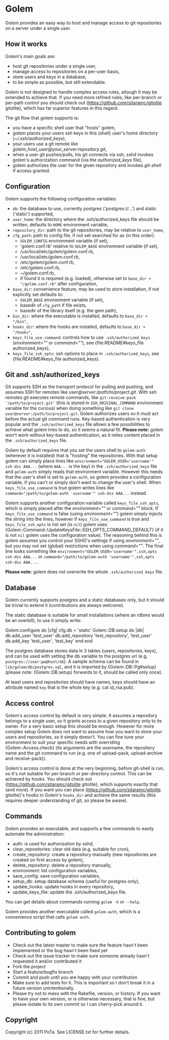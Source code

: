 # Golem

Golem provides an easy way to host and manage access to git repositories on a server under a single user.

## How it works

Golem's main goals are:

* host git repositories under a single user,
* manage access to repositories on a per-user basis,
* store users and keys in a database,
* to be simple as possible, but still extendable.

Golem is not designed to handle complex access rules, altough it may be extended to achieve that. If you need more refined rules, like per-branch or per-path control
you should check out {https://github.com/sitaramc/gitolite gitolite}, which has far superior features in this regard.

The git flow that golem supports is:

* you have a specific shell user that "hosts" golem,
* golem places your users ssh keys in this (shell) user's home directory (_~/.ssh/authorized\_keys_),
* your users use a git remote like _golem\_host\_user@your\_server:repository.git_,
* when a user git pushes/pulls, his git connects via ssh, sshd invokes golem's authorization command (via the _authorized\_keys_ file),
* golem authorizes the user for the given repository and invokes _git-shell_ if access granted.

## Configuration

Golem supports the following configuration variables:

* `db`: the database to use, currently postgres ('postgres://...') and static ('static') supported,
* `user_home`: the directory where the .ssh/authorized_keys file should be written, defaults to `HOME` environment variable,
* `repository_dir`: path to the git repositories, may be relative to `user_home`,
* `cfg_path`: path to config file, if not set searched for as (in this order):
  * `GOLEM_CONFIG` environment variable (if set),
  * 'golem.conf.rb' relative to `GOLEM_BASE` environment variable (if set),
  * /usr/local/etc/golem/golem.conf.rb,
  * /usr/local/etc/golem.conf.rb,
  * /etc/golem/golem.conf.rb,
  * /etc/golem.conf.rb,
  * ~/golem.conf.rb,
  * if found it is required (e.g. loaded), otherwise set to `base_dir + "/golem.conf.rb"` after configuration,
* `base_dir`: convenience feature, may be used to store installation, if not explicitly set defaults to:
  * `GOLEM_BASE` environment variable (if set),
  * basedir of `cfg_path` if file exists,
  * basedir of the library itself (e.g. the gem path),
* `bin_dir`: where the executable is installed, defaults to `base_dir + "/bin"`,
* `hooks_dir`: where the hooks are installed, defaults to `base_dir + "/hooks"`,
* `keys_file_use_command`: controls how to use `.ssh/authorized_keys` (_environment=""_ or _command=""_), see {file:README#keys_file authorized\_keys},
* `keys_file_ssh_opts`: ssh options to place in `.ssh/authorized_keys`, see {file:README#keys_file authorized\_keys}.

<a name="keys_file"></a>
## Git and .ssh/authorized_keys

Git supports SSH as the transport protocol for pulling and pushing, and assumes SSH for remotes like _user@server:/path/to/project.git_. With ssh remotes git executes remote commands, like
`git-receive-pack '/path/to/project.git'` (this is stored in `SSH_ORIGINAL_COMMAND` environment variable for the curious) when doing something like `git clone user@server:/path/to/project.git`.
Golem authorizes users so it must act before the actual git command runs. Key-based authentication is very popular and the `.ssh/authorized_keys` file allows a few possibilities to achieve what
golem tries to do, so it seems a natural fit. **Please note:** golem won't work without key-based authentication, as it relies content placed in the `.ssh/authorized_keys` file.

Golem by default requires that you set the users shell to `golem-auth` (wherever it is installed) that is "hosting" the repositories. With that setup golem can simply place lines like
`environment="GOLEM_USER='username'" ssh-dss AAA...` (where `AAA...` is the key) in the `.ssh/authorized_keys` file and `golem-auth` simply reads that environment variable. However this needs
that the user's shell is set to `golem-auth`, so golem provides a configuration variable, if you can't or simply don't want to change the user's shell. When `keys_file_use_command` is true golem
writes lines like `command="/path/to/golem-auth 'username'" ssh-dss AAA...` instead.

Golem supports another configuration variable called `keys_file_ssh_opts`, which is simply placed after the _environment=""_ or _command=""_ block. If `keys_file_use_command` is false (using
_environment=""_) golem simply injects the string into the lines, however if `keys_file_use_command` is true and `keys_file_ssh_opts` is not set (is `nil`) golem uses
{Golem::Command::UpdateKeysFile::SSH\_OPTS\_COMMAND\_DEFAULT} (if it is not `nil` golem uses the configuration value). The reasoning behind
this is golem assumes you control your SSHD's settings if using _environment=""_, but you may not set (global) restrictions when using _command=""_. The final line looks something like
`environment="GOLEM_USER='username'",ssh,opts ssh-dss AAA...` or `command="/path/to/golem-auth 'username'",ssh,opts ssh-dss AAA...`.

**Please note:** golem does not overwrite the whole `.ssh/authorized_keys` file.

## Database

Golem currently supports postgres and a static databases only, but it should be trivial to extend it (contributions are always welcome).

The static database is suitable for small installations (where an rdbms would be an overkill), to use it simply write:

  Golem.configure do |cfg|
    cfg.db = 'static'
    Golem::DB.setup do |db|
      db.add_user 'test_user'
      db.add_repository 'test_repository', 'test_user'
      db.add_key 'test_user', 'test_key'
    end
  end

The postgres database stores data in 3 tables (users, repositories, keys), and can be used with setting the db variable to the postgres url (e.g. `postgres://user:pw@host/db`).
A sample schema can be found in `lib/golem/db/postgres.sql`, and it is imported by {Golem::DB::Pg#setup} (please note: {Golem::DB.setup} forwards to it, should be called
only once).

At least users and repositories should have names, keys should have an attribute named `key` that is the whole key (e.g. cat id_rsa.pub).

## Access control

Golem's access control by default is very simple. It assumes a repository belongs to a single user, so it grants access to a given repository only to its owner.
For a very basic setup this should be enough. However for more complex setup Golem does not want to assume how you want to store your users and repositories, so
it simply doesn't. You can fine tune your environment to suit your specific needs with overriding {Golem::Access.check} (its arguments are the username, the repository
name and the git command to run (e.g. one of upload-pack, upload-archive and receive-pack)).

Golem's access control is done at the very beginning, before git-shell is run, so it's not suitable for per-branch or per-directory control. This can be achieved by hooks.
You should check out {https://github.com/sitaramc/gitolite gitolite}, which supports exactly that (and more). If you want you can place
{https://github.com/sitaramc/gitolite gitolite}'s hooks in Golem's `hooks_dir` and achieve the same results (this requires deeper understanding of git, so
please be aware).

## Commands

Golem provides an executable, and supports a few commands to easily automate the administration:

* auth: is used for authorization by sshd,
* clear_repositories: clear old data (e.g. suitable for cron),
* create_repository: create a repository manually (new repositories are created on first access by golem),
* delete_repository: delete a repository manually,
* environment: list configuration variables,
* save_config: save configuration variables,
* setup_db: setup database schema (useful for postgres only),
* update_hooks: update hooks in every repository,
* update_keys_file: update the .ssh/authorized_keys file.

You can get details about commands running `golem -h` or `--help`.

Golem provides another executable called `golem-auth`, which is a convenience script that calls `golem auth`.

## Contributing to golem

* Check out the latest master to make sure the feature hasn't been implemented or the bug hasn't been fixed yet
* Check out the issue tracker to make sure someone already hasn't requested it and/or contributed it
* Fork the project
* Start a feature/bugfix branch
* Commit and push until you are happy with your contribution
* Make sure to add tests for it. This is important so I don't break it in a future version unintentionally.
* Please try not to mess with the Rakefile, version, or history. If you want to have your own version, or is otherwise necessary, that is fine, but please isolate to its own commit so I can cherry-pick around it.

## Copyright

Copyright (c) 2011 PoTa. See LICENSE.txt for
further details.

